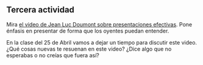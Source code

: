 ## Tercera actividad

Mira [el video de Jean Luc Doumont sobre presentaciones efectivas](https://www.youtube.com/watch?v=meBXuTIPJQk).  Pone énfasis en presentar de forma que los oyentes puedan entender.  

En la clase del 25 de Abril vamos a dejar un tiempo para discutir este video. ¿Qué cosas nuevas te resuenan en este video? ¿Dice algo que no esperabas o no creías que fuera así? 
